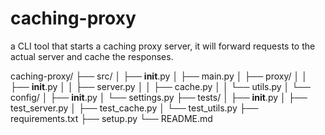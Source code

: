 # caching-proxy
a CLI tool that starts a caching proxy server, it will forward requests to the actual server and cache the responses.

caching-proxy/
├── src/
│   ├── __init__.py
│   ├── main.py
│   ├── proxy/
│   │   ├── __init__.py
│   │   ├── server.py
│   │   ├── cache.py
│   │   └── utils.py
│   └── config/
│       ├── __init__.py
│       └── settings.py
├── tests/
│   ├── __init__.py
│   ├── test_server.py
│   ├── test_cache.py
│   └── test_utils.py
├── requirements.txt
├── setup.py
└── README.md